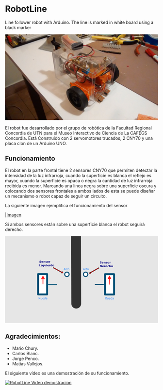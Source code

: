 RobotLine
========

Line follower robot with Arduino. The line is marked in white board using a black marker


![Imagen][id]

El robot fue desarrollado por el grupo de robótica de la Facultad Regional Concordia de UTN para el Museo Interactivo de Ciencia de La CAFEGS Concordia.
Está Construido con 2 servomotores trucados, 2 CNY70 y  una placa clon de un Arduino UNO.

Funcionamiento
---------------
El robot en la parte frontal tiene 2 sensores CNY70 que permiten detectar la intensidad de la luz infrarroja, cuando la superficie es blanca el reflejo es mayor, cuando la superficie es opaca o negra la cantidad de luz infrarroja recibida es menor.
Marcando una linea negra sobre una superficie oscura y colocando dos sensores frontales a ambos lados de esta se puede diseñar un mecanismo o robot capaz de seguir un circuito.

La siguiente imagen ejemplifica el funcionamiento del sensor

|[Imagen][sen]

Si ambos sensores están sobre una superficie blanca el robot seguirá derecho.

![Imagen][seg]  

Agradecimientos:
----------------
* Mario Chury.
* Carlos Blanc.
* Jorge Penco.
* Matias Vallejos.


El siguiente vídeo es una demostración de su funcionamiento.
 
[![RobotLine Video demostracion](http://img.youtube.com/vi/SeZ32AWF-9Q/0.jpg)](http://www.youtube.com/watch?v=SeZ32AWF-9Q)

[sen]: https://raw.githubusercontent.com/pablomoreira/RoboLine/master/img/ex2.png "Sensor"
[seg]: https://raw.githubusercontent.com/pablomoreira/RoboLine/master/img/ex0.png "Seguir"
[dob]: https://raw.githubusercontent.com/pablomoreira/RoboLine/master/img/ex1.png "Doblar"
[id]: https://raw.githubusercontent.com/pablomoreira/RoboLine/master/img/roboline.jpg " "
